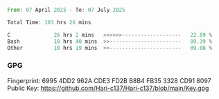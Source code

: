<!--START_SECTION:waka-->

```rust
From: 07 April 2025 - To: 07 July 2025

Total Time: 103 hrs 26 mins

C              26 hrs 2 mins   >>>>>>-------------------   22.89 %
Bash           10 hrs 40 mins  >>-----------------------   09.39 %
Other          10 hrs 19 mins  >>-----------------------   09.08 %
```

<!--END_SECTION:waka-->

### GPG <br />
Fingerprint:     6995 4DD2 962A CDE3 FD2B B8B4 FB35 3328 CD91 8097 <br />
Public Key:      https://github.com/Hari-c137/Hari-c137/blob/main/Key.gpg
